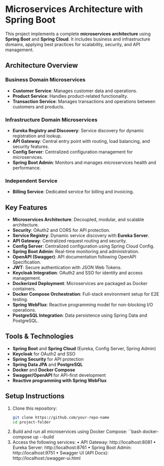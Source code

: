 # Microservices Architecture with Spring Boot

This project implements a complete **microservices architecture** using **Spring Boot** and **Spring Cloud**. It includes business and infrastructure domains, applying best practices for scalability, security, and API management.

## Architecture Overview

### Business Domain Microservices
- **Customer Service**: Manages customer data and operations.
- **Product Service**: Handles product-related functionality.
- **Transaction Service**: Manages transactions and operations between customers and products.

### Infrastructure Domain Microservices
- **Eureka Registry and Discovery**: Service discovery for dynamic registration and lookup.
- **API Gateway**: Central entry point with routing, load balancing, and security features.
- **Config Server**: Centralized configuration management for microservices.
- **Spring Boot Admin**: Monitors and manages microservices health and performance.

### Independent Service
- **Billing Service**: Dedicated service for billing and invoicing.

## Key Features
- **Microservices Architecture**: Decoupled, modular, and scalable architecture.
- **Security**: OAuth2 and CORS for API protection.
- **Service Registry**: Dynamic service discovery with **Eureka Server**.
- **API Gateway**: Centralized request routing and security.
- **Config Server**: Centralized configuration using Spring Cloud Config.
- **Spring Boot Admin**: Real-time monitoring and administration.
- **OpenAPI (Swagger)**: API documentation following OpenAPI Specification.
- **JWT**: Secure authentication with JSON Web Tokens.
- **Keycloak Integration**: OAuth2 and SSO for identity and access management.
- **Dockerized Deployment**: Microservices are packaged as Docker containers.
- **Docker Compose Orchestration**: Full-stack environment setup for E2E testing.
- **Spring WebFlux**: Reactive programming model for non-blocking I/O operations.
- **PostgreSQL Integration**: Data persistence using Spring Data and PostgreSQL.

## Tools & Technologies
- **Spring Boot** and **Spring Cloud** (Eureka, Config Server, Spring Admin)
- **Keycloak** for OAuth2 and SSO
- **Spring Security** for API protection
- **Spring Data JPA** and **PostgreSQL**
- **Docker** and **Docker Compose**
- **Swagger/OpenAPI** for API-first development
- **Reactive programming with Spring WebFlux**

## Setup Instructions
1. Clone this repository:
   ```bash
   git clone https://github.com/your-repo-name
   cd project-folder
2. Build and run all microservices using Docker Compose:
   ``bash
   docker-compose up --build
3. Access the following services:
	•	API Gateway: http://localhost:8081
	•	Eureka Server: http://localhost:8761
	•	Spring Boot Admin: http://localhost:9751
	•	Swagger UI (API Docs): http://localhost:<service-port>/swagger-ui.html
